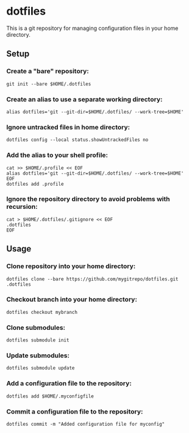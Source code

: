 # dotfiles
This is a git repository for managing configuration files in your home directory.

## Setup
### Create a "bare" repository:
```shell
git init --bare $HOME/.dotfiles
```
### Create an alias to use a separate working directory:
```shell
alias dotfiles='git --git-dir=$HOME/.dotfiles/ --work-tree=$HOME'
```
### Ignore untracked files in home directory:
```shell
dotfiles config --local status.showUntrackedFiles no
```
### Add the alias to your shell profile:
```shell
cat >> $HOME/.profile << EOF
alias dotfiles='git --git-dir=$HOME/.dotfiles/ --work-tree=$HOME'
EOF
dotfiles add .profile
```
### Ignore the repository directory to avoid problems with recursion:
```shell
cat > $HOME/.dotfiles/.gitignore << EOF
.dotfiles
EOF
```
## Usage
### Clone repository into your home directory:
```shell
dotfiles clone --bare https://github.com/mygitrepo/dotfiles.git .dotfiles
```
### Checkout branch into your home directory:
```shell
dotfiles checkout mybranch
```
### Clone submodules:
```shell
dotfiles submodule init
```
### Update submodules:
```shell
dotfiles submodule update
```
### Add a configuration file to the repository:
```shell
dotfiles add $HOME/.myconfigfile
```
### Commit a configuration file to the repository:
```shell
dotfiles commit -m "Added configuration file for myconfig"
```
